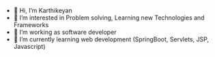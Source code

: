 - 👋 Hi, I’m Karthikeyan
- 👀 I’m interested in Problem solving, Learning new Technologies and Frameworks
- 🔭 I’m working as software developer
- 🌱 I’m currently learning web development (SpringBoot, Servlets, JSP, Javascript)
<!---
KarthikeyanNagarajan/KarthikeyanNagarajan is a ✨ special ✨ repository because its `README.md` (this file) appears on your GitHub profile.
You can click the Preview link to take a look at your changes.
--->
